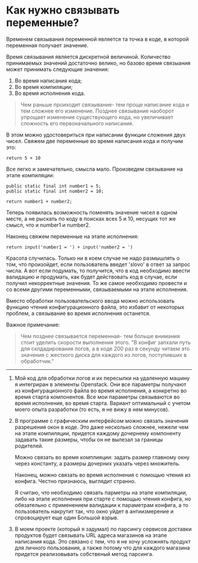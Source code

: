 # Как нужно связывать переменные?
Временем связывания переменной является та точка в коде, в которой переменная
получает значение.

Время связывания является дискретной величиной. Количество принимаемых значений
достаточно велико, но базово время связыания может принимать следующие значения:
1) Во время написания кода;
2) Во время компиляции;
3) Во время исполнения кода.

> Чем раньше проиходит связывание- тем проще написание кода и тем сложнее его
> изменение. Позднее связывание наоборот упрощает изменение существующего кода,
> но увеличивает сложность его первоначального написания.

В этом можно удостовериться при написании функции сложения двух чисел. Свяжем
две переменные во время написания кода и получим это:

```
return 5 + 10
```

Все легко и замечательно, смысла мало. Произведем связывание на этапе
компиляции:

```
public static final int number1 = 5;
public static final int number2 = 10;

return number1 + number2;
```
Теперь появилась возможность поменять значение чисел в одном месте, а не рыскать
по коду в поисках всех 5 и 10, несущих тот же смысл, что и number1 и number2.

Наконец свяжем переменные на этапе исполнения:

```
return input('number1 = ') + input('number2 = ')
```

Красота случилась. Только ни в коем случае не надо размышлять о том, что
произойдет, если пользователь введет 'slovo' в ответ за запрос числа. А вот если
подумать, то получится, что в код необходимо ввести валидацию и продумать, как
будет действовать код в случае, если получил некорректные значения. То же самое
необходимо провести и со всеми другими переменными, связываемыми на этапе
исполнения.

Вместо обработки пользовательского ввода можно использовать функцию чтения
конфигурационного файла, это избавит от некоторых проблем, а связывание во время
исполнения останется.

Важное примечание:
> Чем позднее связывается переменная- тем больше внимания стоит уделить скорости
> выполнения этого. "В конфиг запхали путь для склдадирования логов, а в коде
> 200 раз в секунду читаем это значения с жесткого диска для каждого из логов,
> поступивших в обработчик."

***

1. Мой код для обработки логов и их пересылки на удаленную машину я интегриран в
   элементы Openstack. Они все параметры получают из конфигурационного файла во
   время исполнения, а конкретно во время старта компонентов. Все мои параметры
   связываются во время исполнения, во время старта. Вариант оптимальный с
   учетом моего опыта разработки (то есть, я не вижу в нем минусов).

2. В программе с графическим интерфейсом можно связать значения разрешения окон
   в коде. Это даже несколько сложнее, нежели чем на этапе компиляции, придется
   каждому дочернему компоненту задавать такие размеры, чтобы он не вылезал за
   границы родителей.

   Можно связать во время комплияции: задать размер главному окну через
   константу, а размеры дочерних указать через множитель.

   Наконец, можно связать во время исполнения с помощью чтения из конфига.
   Честно признаюсь, выглядит странно.

   Я считаю, что необходимо связать парметры на этапе компиляции, либо на этапе
   исполнения при старте с помощью чтения конфига, но обязательно с применением
   валидации к параметрам конфига, а то пользователь накрутит так, что окно
   уйдет в антиизмерение и спровоцирует еще один Большой взрыв.

3. В моем проекте (который я задумал) по парсингу сервисов доставки продуктов
   будет связывать URL адреса магазинов на этапе написания кода. Это связано с
   тем, что я не хочу усложнять продукт для личного пользования, а также потому
   что для каждого магазина придется реализовывать собственый метод парсинга.
